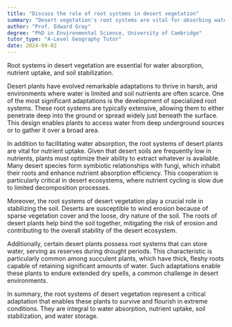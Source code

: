 ```yaml
---
title: "Discuss the role of root systems in desert vegetation"
summary: "Desert vegetation's root systems are vital for absorbing water, acquiring nutrients, and stabilizing soil, highlighting their essential role in arid ecosystems."
author: "Prof. Edward Gray"
degree: "PhD in Environmental Science, University of Cambridge"
tutor_type: "A-Level Geography Tutor"
date: 2024-09-02
---
```


Root systems in desert vegetation are essential for water absorption, nutrient uptake, and soil stabilization.

Desert plants have evolved remarkable adaptations to thrive in harsh, arid environments where water is limited and soil nutrients are often scarce. One of the most significant adaptations is the development of specialized root systems. These root systems are typically extensive, allowing them to either penetrate deep into the ground or spread widely just beneath the surface. This design enables plants to access water from deep underground sources or to gather it over a broad area.

In addition to facilitating water absorption, the root systems of desert plants are vital for nutrient uptake. Given that desert soils are frequently low in nutrients, plants must optimize their ability to extract whatever is available. Many desert species form symbiotic relationships with fungi, which inhabit their roots and enhance nutrient absorption efficiency. This cooperation is particularly critical in desert ecosystems, where nutrient cycling is slow due to limited decomposition processes.

Moreover, the root systems of desert vegetation play a crucial role in stabilizing the soil. Deserts are susceptible to wind erosion because of sparse vegetation cover and the loose, dry nature of the soil. The roots of desert plants help bind the soil together, mitigating the risk of erosion and contributing to the overall stability of the desert ecosystem.

Additionally, certain desert plants possess root systems that can store water, serving as reserves during drought periods. This characteristic is particularly common among succulent plants, which have thick, fleshy roots capable of retaining significant amounts of water. Such adaptations enable these plants to endure extended dry spells, a common challenge in desert environments.

In summary, the root systems of desert vegetation represent a critical adaptation that enables these plants to survive and flourish in extreme conditions. They are integral to water absorption, nutrient uptake, soil stabilization, and water storage.
    